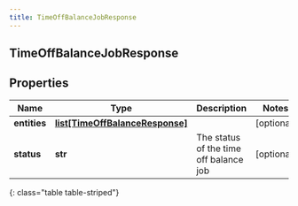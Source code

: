 ```yaml
---
title: TimeOffBalanceJobResponse
---
```

## TimeOffBalanceJobResponse

## Properties

|Name | Type | Description | Notes|
|------------ | ------------- | ------------- | -------------|
| **entities** | [**list[TimeOffBalanceResponse]**](TimeOffBalanceResponse.html) |  | [optional] |
| **status** | **str** | The status of the time off balance job | [optional] |
{: class="table table-striped"}


